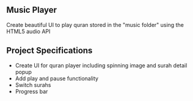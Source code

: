 ## Music Player

Create beautiful UI to play quran stored in the "music folder" using the HTML5 audio API

## Project Specifications

- Create UI for quran player including spinning image and surah detail popup
- Add play and pause functionality
- Switch surahs
- Progress bar

